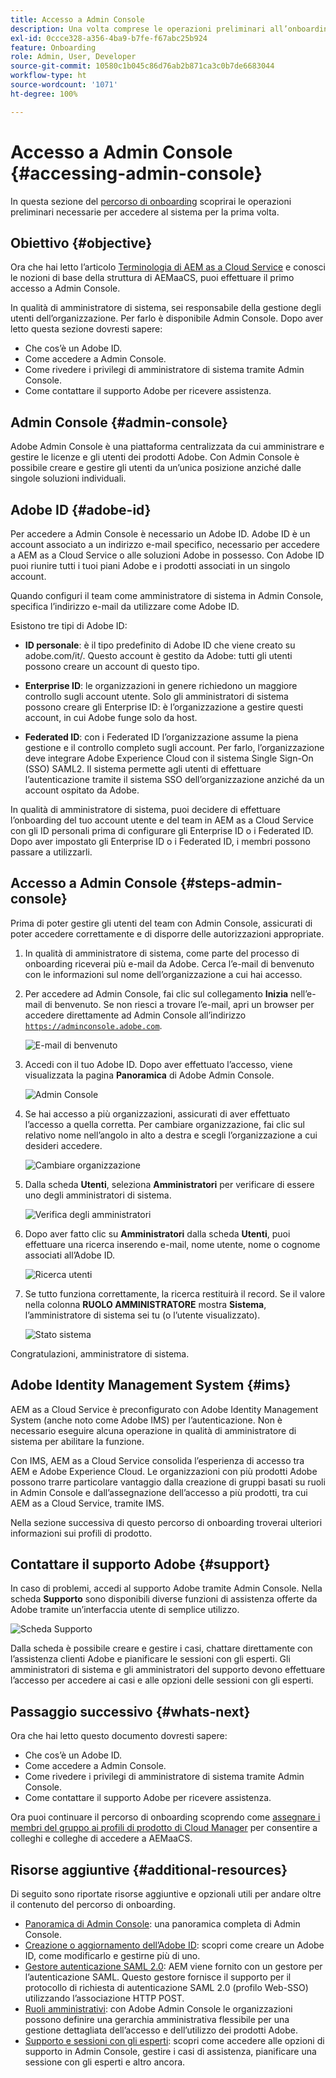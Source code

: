 ```yaml
---
title: Accesso a Admin Console
description: Una volta comprese le operazioni preliminari all’onboarding e le nozioni di base della struttura di AEMaaCS, puoi effettuare il primo accesso a Admin Console.
exl-id: 0ccce328-a356-4ba9-b7fe-f67abc25b924
feature: Onboarding
role: Admin, User, Developer
source-git-commit: 10580c1b045c86d76ab2b871ca3c0b7de6683044
workflow-type: ht
source-wordcount: '1071'
ht-degree: 100%

---
```


# Accesso a Admin Console {#accessing-admin-console}

In questa sezione del [percorso di onboarding](overview.md) scoprirai le operazioni preliminari necessarie per accedere al sistema per la prima volta.

## Obiettivo {#objective}

Ora che hai letto l’articolo [Terminologia di AEM as a Cloud Service](terminology.md) e conosci le nozioni di base della struttura di AEMaaCS, puoi effettuare il primo accesso a Admin Console.

In qualità di amministratore di sistema, sei responsabile della gestione degli utenti dell’organizzazione. Per farlo è disponibile Admin Console. Dopo aver letto questa sezione dovresti sapere:

* Che cos’è un Adobe ID.
* Come accedere a Admin Console.
* Come rivedere i privilegi di amministratore di sistema tramite Admin Console.
* Come contattare il supporto Adobe per ricevere assistenza.

## Admin Console {#admin-console}

Adobe Admin Console è una piattaforma centralizzata da cui amministrare e gestire le licenze e gli utenti dei prodotti Adobe. Con Admin Console è possibile creare e gestire gli utenti da un’unica posizione anziché dalle singole soluzioni individuali.

## Adobe ID {#adobe-id}

Per accedere a Admin Console è necessario un Adobe ID. Adobe ID è un account associato a un indirizzo e-mail specifico, necessario per accedere a AEM as a Cloud Service o alle soluzioni Adobe in possesso. Con Adobe ID puoi riunire tutti i tuoi piani Adobe e i prodotti associati in un singolo account.

Quando configuri il team come amministratore di sistema in Admin Console, specifica l’indirizzo e-mail da utilizzare come Adobe ID.

Esistono tre tipi di Adobe ID:

* **ID personale**: è il tipo predefinito di Adobe ID che viene creato su adobe.com/it/. Questo account è gestito da Adobe: tutti gli utenti possono creare un account di questo tipo.

* **Enterprise ID**: le organizzazioni in genere richiedono un maggiore controllo sugli account utente. Solo gli amministratori di sistema possono creare gli Enterprise ID: è l’organizzazione a gestire questi account, in cui Adobe funge solo da host.

* **Federated ID**: con i Federated ID l’organizzazione assume la piena gestione e il controllo completo sugli account. Per farlo, l’organizzazione deve integrare Adobe Experience Cloud con il sistema Single Sign-On (SSO) SAML2. Il sistema permette agli utenti di effettuare l’autenticazione tramite il sistema SSO dell’organizzazione anziché da un account ospitato da Adobe.

In qualità di amministratore di sistema, puoi decidere di effettuare l’onboarding del tuo account utente e del team in AEM as a Cloud Service con gli ID personali prima di configurare gli Enterprise ID o i Federated ID. Dopo aver impostato gli Enterprise ID o i Federated ID, i membri possono passare a utilizzarli.

## Accesso a Admin Console {#steps-admin-console}

Prima di poter gestire gli utenti del team con Admin Console, assicurati di poter accedere correttamente e di disporre delle autorizzazioni appropriate.

1. In qualità di amministratore di sistema, come parte del processo di onboarding riceverai più e-mail da Adobe. Cerca l’e-mail di benvenuto con le informazioni sul nome dell’organizzazione a cui hai accesso.

1. Per accedere ad Admin Console, fai clic sul collegamento **Inizia** nell’e-mail di benvenuto. Se non riesci a trovare l’e-mail, apri un browser per accedere direttamente ad Admin Console all’indirizzo [`https://adminconsole.adobe.com`](https://adminconsole.adobe.com).

   ![E-mail di benvenuto](/help/journey-onboarding/assets/get-started-email.png)

1. Accedi con il tuo Adobe ID. Dopo aver effettuato l’accesso, viene visualizzata la pagina **Panoramica** di Adobe Admin Console.

   ![Admin Console](/help/journey-onboarding/assets/get-started1.png)

1. Se hai accesso a più organizzazioni, assicurati di aver effettuato l’accesso a quella corretta. Per cambiare organizzazione, fai clic sul relativo nome nell’angolo in alto a destra e scegli l’organizzazione a cui desideri accedere.

   ![Cambiare organizzazione](/help/journey-onboarding/assets/admin-console-orgswitch.png)

1. Dalla scheda **Utenti**, seleziona **Amministratori** per verificare di essere uno degli amministratori di sistema.

   ![Verifica degli amministratori](/help/journey-onboarding/assets/get-started2.png)

1. Dopo aver fatto clic su **Amministratori** dalla scheda **Utenti**, puoi effettuare una ricerca inserendo e-mail, nome utente, nome o cognome associati all’Adobe ID.

   ![Ricerca utenti](/help/journey-onboarding/assets/get-started3.png)

1. Se tutto funziona correttamente, la ricerca restituirà il record. Se il valore nella colonna **RUOLO AMMINISTRATORE** mostra **Sistema**, l’amministratore di sistema sei tu (o l’utente visualizzato).

   ![Stato sistema](/help/journey-onboarding/assets/get-started4.png)

Congratulazioni, amministratore di sistema.

## Adobe Identity Management System {#ims}

AEM as a Cloud Service è preconfigurato con Adobe Identity Management System (anche noto come Adobe IMS) per l’autenticazione. Non è necessario eseguire alcuna operazione in qualità di amministratore di sistema per abilitare la funzione.

Con IMS, AEM as a Cloud Service consolida l’esperienza di accesso tra AEM e Adobe Experience Cloud. Le organizzazioni con più prodotti Adobe possono trarre particolare vantaggio dalla creazione di gruppi basati su ruoli in Admin Console e dall’assegnazione dell’accesso a più prodotti, tra cui AEM as a Cloud Service, tramite IMS.

Nella sezione successiva di questo percorso di onboarding troverai ulteriori informazioni sui profili di prodotto.

## Contattare il supporto Adobe {#support}

In caso di problemi, accedi al supporto Adobe tramite Admin Console. Nella scheda **Supporto** sono disponibili diverse funzioni di assistenza offerte da Adobe tramite un’interfaccia utente di semplice utilizzo.

![Scheda Supporto](/help/journey-onboarding/assets/support-menu.png)

Dalla scheda è possibile creare e gestire i casi, chattare direttamente con l’assistenza clienti Adobe e pianificare le sessioni con gli esperti. Gli amministratori di sistema e gli amministratori del supporto devono effettuare l’accesso per accedere ai casi e alle opzioni delle sessioni con gli esperti.

## Passaggio successivo {#whats-next}

Ora che hai letto questo documento dovresti sapere:

* Che cos’è un Adobe ID.
* Come accedere a Admin Console.
* Come rivedere i privilegi di amministratore di sistema tramite Admin Console.
* Come contattare il supporto Adobe per ricevere assistenza.

Ora puoi continuare il percorso di onboarding scoprendo come [assegnare i membri del gruppo ai profili di prodotto di Cloud Manager](assign-profiles-cloud-manager.md) per consentire a colleghi e colleghe di accedere a AEMaaCS.

## Risorse aggiuntive {#additional-resources}

Di seguito sono riportate risorse aggiuntive e opzionali utili per andare oltre il contenuto del percorso di onboarding.

* [Panoramica di Admin Console](https://helpx.adobe.com/it/enterprise/using/admin-console.html): una panoramica completa di Admin Console.
* [Creazione o aggiornamento dell’Adobe ID](https://helpx.adobe.com/it/manage-account/using/create-update-adobe-id.html#HowtocreateorupdateyourAdobeID/): scopri come creare un Adobe ID, come modificarlo e gestirne più di uno.
* [Gestore autenticazione SAML 2.0](https://experienceleague.adobe.com/docs/experience-manager-65/administering/security/saml-2-0-authenticationhandler.html?lang=it): AEM viene fornito con un gestore per l’autenticazione SAML. Questo gestore fornisce il supporto per il protocollo di richiesta di autenticazione SAML 2.0 (profilo Web-SSO) utilizzando l’associazione HTTP POST.
* [Ruoli amministrativi](https://helpx.adobe.com/it/enterprise/using/admin-roles.ug.html): con Adobe Admin Console le organizzazioni possono definire una gerarchia amministrativa flessibile per una gestione dettagliata dell’accesso e dell’utilizzo dei prodotti Adobe.
* [Supporto e sessioni con gli esperti](https://helpx.adobe.com/it/enterprise/admin-guide.html/enterprise/using/support-for-experience-cloud.ug.html): scopri come accedere alle opzioni di supporto in Admin Console, gestire i casi di assistenza, pianificare una sessione con gli esperti e altro ancora.
